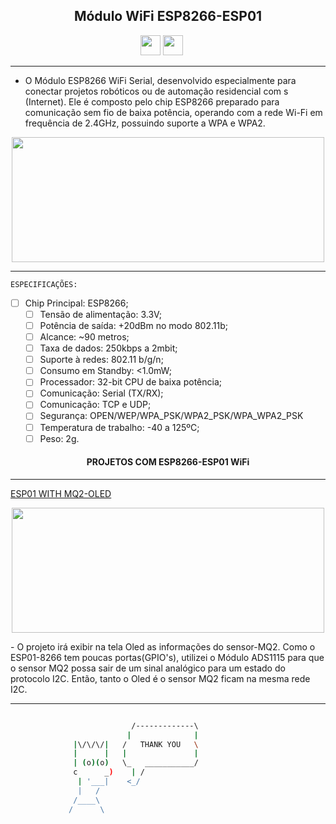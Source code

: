<p align="center">
 <h2 align="center">Módulo WiFi ESP8266-ESP01
</h2>   
</p>
  
  <p align='center'>
   <a href="https://twitter.com/MarciaMdsds"><img src="https://raw.githubusercontent.com/vinitshahdeo/Water-Monitoring-System/master/assets/twitter.png" width="32px" height="32px"></a> <a href="https://www.linkedin.com/in/mdsds/"><img src="https://raw.githubusercontent.com/vinitshahdeo/Water-Monitoring-System/master/assets/linkedin.png" width="32px" height="32px"></a>   
   </a>&nbsp;&nbsp;&nbsp;&nbsp;
 
 <hr>

* O Módulo ESP8266 WiFi Serial, desenvolvido especialmente para conectar projetos robóticos ou de automação residencial com s (Internet). Ele é composto pelo chip ESP8266 preparado para comunicação sem fio de baixa potência, operando com a rede Wi-Fi em frequência de 2.4GHz, possuindo suporte a WPA e WPA2.


<p align="center">
<img src="https://user-images.githubusercontent.com/81829451/134835552-66031de8-da34-489c-99f2-8f4d7e2534dd.png" width="500" height="200">
</p>

 <hr>
 
 `ESPECIFICAÇÕES:`
 
- [ ] Chip Principal: ESP8266;
    - [ ] Tensão de alimentação: 3.3V;
    - [ ] Potência de saída: +20dBm no modo 802.11b;
    - [ ] Alcance: ~90 metros;
    - [ ] Taxa de dados: 250kbps a 2mbit;
    - [ ] Suporte à redes: 802.11 b/g/n;
    - [ ] Consumo em Standby: <1.0mW;
    - [ ] Processador: 32-bit CPU de baixa potência;
    - [ ] Comunicação: Serial (TX/RX);
    - [ ] Comunicação: TCP e UDP;
    - [ ] Segurança: OPEN/WEP/WPA_PSK/WPA2_PSK/WPA_WPA2_PSK
    - [ ] Temperatura de trabalho: -40 a 125ºC;
    - [ ] Peso: 2g.
   
<p align="center">
<h4 align="center">PROJETOS COM ESP8266-ESP01 WiFi
</h4>   
</p>
 <hr>
  
[ESP01 WITH MQ2-OLED](https://github.com/mdsds-elt/ESP01-WiFi/tree/main/ESP01%20WITH%20MQ2-OLED)
<p align="center">
<img src="https://user-images.githubusercontent.com/81829451/134853656-b08d48e3-8db1-497e-b1d4-fb05e11db1ea.png" width="500" height="200">
</p>
- O projeto irá exibir na tela Oled as informações do sensor-MQ2. Como o ESP01-8266 tem poucas portas(GPIO's), utilizei o Módulo ADS1115 para que o sensor MQ2 possa sair de um sinal analógico para um estado do protocolo I2C. Então, tanto o Oled é o sensor MQ2 ficam na mesma rede I2C.

 <hr>

```bash

                           /-------------\      
                          |              |     
              |\/\/\/|   /   THANK YOU   \        
              |      |   |               |    
              | (o)(o)   \_   ___________/     
              c      _)    | /                               
               | '___|    <_/                    
               |   /                          
              /____\                          
             /      \                                           
  
  ```
  
